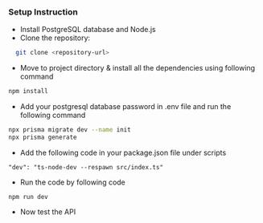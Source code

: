 ### **Setup Instruction**
- Install PostgreSQL database and Node.js
- Clone the repository:
```bash
  git clone <repository-url>
```
  
- Move to project directory & install all the dependencies using following command
```bash
npm install
```
- Add your postgresql database password in .env file and run the following command
```bash
npx prisma migrate dev --name init
npx prisma generate
```
- Add the following code in your package.json file under scripts
```
"dev": "ts-node-dev --respawn src/index.ts"
```
- Run the code by following code
```
npm run dev
```
- Now test the API
